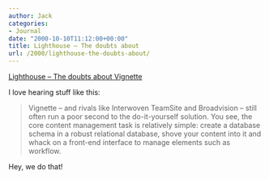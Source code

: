 ```yaml
---
author: Jack
categories:
- Journal
date: "2000-10-10T11:12:00+00:00"
title: Lighthouse – The doubts about
url: /2000/lighthouse-the-doubts-about/
---
```


[Lighthouse &#8211; The doubts about Vignette][1]

I love hearing stuff like this:
  


> Vignette &#8211; and rivals like Interwoven TeamSite and Broadvision &#8211; still often run a poor second to the do-it-yourself solution. You see, the core content management task is relatively simple: create a database schema in a robust relational database, shove your content into it and whack on a front-end interface to manage elements such as workflow.

  
> 

Hey, we do that!

 [1]: http://www.shorewalker.com/tools/tools17.html